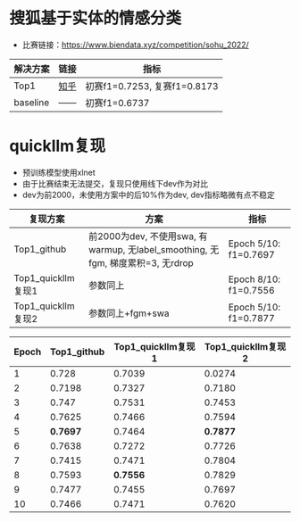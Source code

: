 # 搜狐基于实体的情感分类
- 比赛链接：https://www.biendata.xyz/competition/sohu_2022/

| 解决方案 | 链接 | 指标 |
| ---- | ---- | ---- |
| Top1 | [知乎](https://zhuanlan.zhihu.com/p/533808475)| 初赛f1=0.7253, 复赛f1=0.8173 |
| baseline | —— | 初赛f1=0.6737 |

# quickllm复现
- 预训练模型使用xlnet
- 由于比赛结束无法提交，复现只使用线下dev作为对比
- dev为前2000，未使用方案中的后10%作为dev, dev指标略微有点不稳定

| 复现方案 | 方案 | 指标 |
| ---- | ---- | ---- |
| Top1_github | 前2000为dev, 不使用swa, 有warmup, 无label_smoothing, 无fgm, 梯度累积=3, 无rdrop | Epoch 5/10: f1=0.7697|
| Top1_quickllm复现1 | 参数同上 | Epoch 8/10: f1=0.7556 |
| Top1_quickllm复现2 | 参数同上+fgm+swa | Epoch 5/10: f1=0.7877 |


| Epoch | Top1_github | Top1_quickllm复现1 | Top1_quickllm复现2 |
| ---- | ---- | ---- | ---- |
|   1   | 0.728  | 0.7039 | 0.0274 |
|   2   | 0.7198 | 0.7327 | 0.7180 |
|   3   | 0.747	 | 0.7531 | 0.7453 |
|   4   | 0.7625 | 0.7466 | 0.7594 |
|   5   | **0.7697** | 0.7464 | **0.7877** |
|   6   | 0.7638 | 0.7272 | 0.7726 |
|   7   | 0.7415 | 0.7471 | 0.7804 |
|   8   | 0.7593 | **0.7556** | 0.7829 |
|   9   | 0.7477 | 0.7455 | 0.7697 |
|  10   | 0.7466 | 0.7471 | 0.7620 |